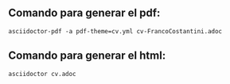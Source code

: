 
## Comando para generar el pdf:

	asciidoctor-pdf -a pdf-theme=cv.yml cv-FrancoCostantini.adoc


## Comando para generar el html:

	asciidoctor cv.adoc

